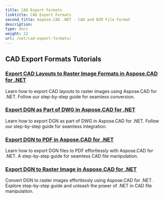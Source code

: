 ```yaml
---
title: CAD Export Formats
linktitle: CAD Export Formats
second_title: Aspose.CAD .NET - CAD and BIM File Format
description: 
type: docs
weight: 22
url: /net/cad-export-formats/
---
```


## CAD Export Formats Tutorials
### [Export CAD Layouts to Raster Image Formats in Aspose.CAD for .NET](./export-cad-layouts-to-raster-image-formats/)
Learn how to export CAD layouts to raster images using Aspose.CAD for .NET. Follow our step-by-step guide for seamless conversion.
### [Export DGN as Part of DWG in Aspose.CAD for .NET](./export-dgn-as-part-of-dwg/)
Learn how to export DGN as part of DWG in Aspose.CAD for .NET. Follow our step-by-step guide for seamless integration.
### [Export DGN to PDF in Aspose.CAD for .NET](./export-dgn-to-pdf/)
Learn how to export DGN files to PDF effortlessly with Aspose.CAD for .NET. A step-by-step guide for seamless CAD file manipulation.
### [Export DGN to Raster Image in Aspose.CAD for .NET](./export-dgn-to-raster-image/)
Convert DGN to raster images effortlessly using Aspose.CAD for .NET. Explore step-by-step guide and unleash the power of .NET in CAD file manipulation.